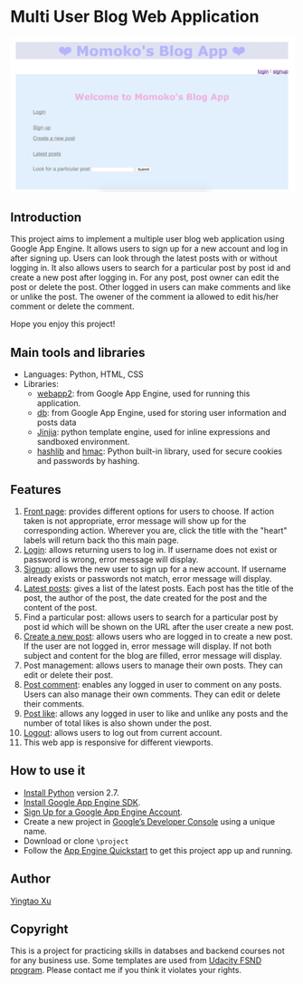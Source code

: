 # Multi User Blog Web Application
![Image of webpage](https://github.com/MomokoXu/Project-Multi-User-Blog/blob/master/project/web-sample.png)
## Introduction
This project aims to implement a multiple user blog web application using Google App Engine. It allows users to sign up for a new account and log in after signing up. Users can look through the latest posts with or without logging in. It also allows users to search for a particular post by post id and create a new post after logging in.
For any post, post owner can edit the post or delete the post. Other logged in users can make comments and like or unlike the post. The owener of the comment ia allowed to edit his/her comment or delete the comment.

Hope you enjoy this project!

## Main tools and libraries
* Languages: Python, HTML, CSS
* Libraries:
    * [webapp2](https://webapp2.readthedocs.io/en/latest/): from Google App Engine, used for running this application.
    * [db](https://cloud.google.com/appengine/docs/standard/python/refdocs/google.appengine.ext.db): from Google App Engine, used for storing user information and posts data
    * [Jinjia](http://jinja.pocoo.org/): python template engine, used for inline expressions and sandboxed environment.
    * [hashlib](https://docs.python.org/2/library/hashlib.html) and [hmac](https://docs.python.org/2/library/hmac.html): Python built-in library, used for secure cookies and passwords by hashing.

## Features
1. [Front page](https://momokotest-164402.appspot.com/): provides different options for users to choose. If action taken is not appropriate, error message will show up for the corresponding action. Wherever you are, click the title with the "heart" labels will return back tho this main page.
2. [Login](https://momokotest-164402.appspot.com/login): allows returning users to log in. If username does not exist or password is wrong, error message will display.
3. [Signup](https://momokotest-164402.appspot.com/signup): allows the new user to sign up for a new account. If username already exists or passwords not match, error message will display.
4. [Latest posts](https://momokotest-164402.appspot.com/blog): gives a list of the latest posts. Each post has the title of the post, the author of the post, the date created for the post and the content of the post.
5. Find a particular post: allows users to search for a particular post by post id which will be shown on the URL after the user create a new post.
6. [Create a new post](https://momokotest-164402.appspot.com/blog/newpost): allows users who are logged in to create a new post. If the user are not logged in, error message will display. If not both subject and content for the blog are filled, error message will display.
7. Post management: allows users to manage their own posts. They can edit or delete their post.
8. [Post comment](https://momokotest-164402.appspot.com/blog/5757334940811264): enables any logged in user to comment on any posts. Users can also manage their own comments. They can edit or delete their comments.
9. [Post like](https://momokotest-164402.appspot.com/blog/5757334940811264): allows any logged in user to like and unlike any posts and the number of total likes is also shown under the post.
7. [Logout](https://momokotest-164402.appspot.com/logout): allows users to log out from current account.
8. This web app is responsive for different viewports.

## How to use it
* [Install Python](https://www.python.org/downloads/) version 2.7.
* [Install Google App Engine SDK](https://cloud.google.com/appengine/downloads#Google_App_Engine_SDK_for_Python).
* [Sign Up for a Google App Engine Account](https://console.cloud.google.com/appengine/).
* Create a new project in [Google’s Developer Console](https://console.cloud.google.com/) using a unique name.
* Download or clone `\project`
* Follow the [App Engine Quickstart](https://cloud.google.com/appengine/docs/python/quickstart) to get this project app up and running.



## Author
[Yingtao Xu](https://github.com/MomokoXu)

## Copyright
This is a project for practicing skills in databses and backend courses not for any business use. Some templates are used from [Udacity FSND program](https://www.udacity.com/course/full-stack-web-developer-nanodegree--nd004). Please contact me if you think it violates your rights.